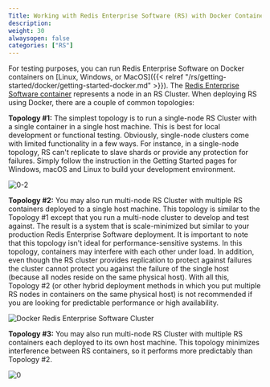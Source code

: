```yaml
---
Title: Working with Redis Enterprise Software (RS) with Docker Containers
description:
weight: 30
alwaysopen: false
categories: ["RS"]
---
```

For testing purposes, you can run Redis Enterprise Software on Docker containers on
[Linux, Windows, or MacOS]({{< relref "/rs/getting-started/docker/getting-started-docker.md" >}}).
The [Redis Enterprise Software container](https://hub.docker.com/r/redislabs/redis/)
represents a node in an RS Cluster. When deploying RS using Docker, there are a couple
of common topologies:

  **Topology #1:** The simplest topology is to run a single-node RS Cluster with a single container in a single host machine. This is best for local development or functional testing. Obviously, single-node clusters come with limited functionality in a few ways. For instance, in a single-node topology, RS can't replicate to slave shards or provide any protection for failures. Simply follow the instruction in the Getting Started pages for Windows, macOS and Linux to build your development environment.

  ![0-2](/images/rs/0-2.png?width=255&height=378)

  **Topology #2:** You may also run multi-node RS Cluster with multiple RS containers deployed to a single host machine. This topology is similar to the Topology #1 except that you run a multi-node cluster to develop and test against. The result is a system that is scale-minimized but similar to your production Redis Enterprise Software deployment. It is important to note that this topology isn't ideal for performance-sensitive systems. In this topology, containers may interfere with each other under load. In addition, even though the RS cluster provides replication to protect against failures  the cluster cannot protect you against the failure of the single host (because all nodes reside on the same physical host). With all this, Topology #2 (or other hybrid deployment methods in which you put multiple RS nodes in containers on the same physical host) is not recommended if you are looking for predictable performance or high availability.

  ![Docker Redis Enterprise Software Cluster](/images/rs/0-1.png?width=777&height=380)

  **Topology #3:** You may also run multi-node RS Cluster with multiple RS containers each deployed to its own host machine. This topology minimizes interference between RS containers, so it performs more predictably than Topology #2.

  ![0](/images/rs/0.png?width=780&height=380)
  
